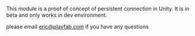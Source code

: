 This module is a proof of concept of persistent connection in Unity. It is in beta and only works in dev environment.

please email eric@playfab.com if you have any questions